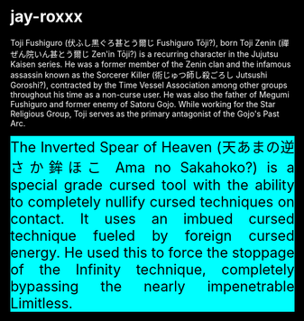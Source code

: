 # jay-roxxx
<!DOCTYPE html>
<html> 
    <head>
        <style>
            html{
                font-size: 20px;
                background-color: black;
                color: white;
                font-family: arial;
            }
            #test{
                background-color: aqua;
                color: black;
                font-size: 25px;
                text-align: justify;
            }
        </style>
    </head>
    <body>
        <p>Toji Fushiguro (伏ふし黒ぐろ甚とう爾じ Fushiguro Tōji?), born Toji Zenin (禪ぜん院いん甚とう爾じ Zen'in Tōji?) is a recurring character 
            in the Jujutsu Kaisen series. He was a former member of the Zenin clan and the infamous assassin known as the Sorcerer Killer
             (術じゅつ師し殺ごろし Jutsushi Goroshi?), contracted by the Time Vessel Association among other groups throughout his time as a 
             non-curse user. He was also the father of Megumi Fushiguro and former enemy of Satoru Gojo. While working for the Star Religious 
             Group, Toji serves as the primary antagonist of the Gojo's Past Arc.
        </p>
        <div id="test">The Inverted Spear of Heaven (天あまの逆さか鉾ほこ Ama no Sakahoko?) is a special grade cursed tool with the ability to 
            completely nullify cursed techniques on contact. It uses an imbued cursed technique fueled by foreign cursed energy. He used this
             to force the stoppage of the Infinity technique, completely bypassing the nearly impenetrable Limitless.
        </div>
    </body>
</html>
